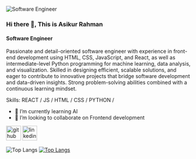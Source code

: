 ![Software Engineer](https://avatars.githubusercontent.com/u/71285759?s=400&u=b0ce80f34d50e790eedb2b241f944994b4ebf584&v=4)
### Hi there 👋, This is Asikur Rahman
#### Software Engineer

Passionate and detail-oriented software engineer with experience in front-end development using HTML, CSS, JavaScript, and React, as well as intermediate-level Python programming for machine learning, data analysis, and visualization. Skilled in designing efficient, scalable solutions, and eager to contribute to innovative projects that bridge software development and data-driven insights. Strong problem-solving abilities combined with a continuous learning mindset.

Skills: REACT / JS / HTML / CSS / PYTHON /

- 🌱 I’m currently learning AI 
- 👯 I’m looking to collaborate on Frontend development 


[<img src='https://cdn.jsdelivr.net/npm/simple-icons@3.0.1/icons/github.svg' alt='github' height='40'>](https://github.com/https://github.com/Asikurrahman123)  [<img src='https://cdn.jsdelivr.net/npm/simple-icons@3.0.1/icons/linkedin.svg' alt='linkedin' height='40'>](https://www.linkedin.com/in/https://www.linkedin.com/in/asikur-rahman67//)  

![Top Langs](https://github-readme-stats.vercel.app/api/top-langs/?username=Asikurrahman123&theme=tokyonight)
[![Top Langs](https://github-readme-stats.vercel.app/api/top-langs/?username=asikurrahman123&layout=donut-vertical)](https://github.com/Asikurrahman123/github-readme-stats)
